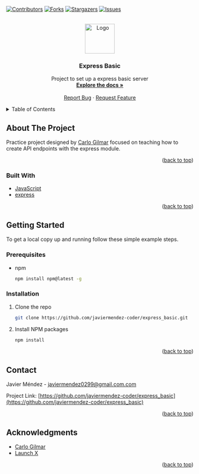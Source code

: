 <div id="top"></div>

[![Contributors][contributors-shield]][contributors-url]
[![Forks][forks-shield]][forks-url]
[![Stargazers][stars-shield]][stars-url]
[![Issues][issues-shield]][issues-url]



<!-- PROJECT LOGO -->
<br />
<div align="center">
  <a href="https://github.com/javiermendez-coder/express_basic">
    <img src="https://raw.githubusercontent.com/othneildrew/Best-README-Template/master/images/logo.png" alt="Logo" width="80" height="80">
  </a>

<h3 align="center">Express Basic</h3>

  <p align="center">
    Project to set up a express basic server
    <br />
    <a href="https://github.com/javiermendez-coder/express_basic"><strong>Explore the docs »</strong></a>
    <br />
    <br />
    <a href="https://github.com/javiermendez-coder/express_basic/issues">Report Bug</a>
    ·
    <a href="https://github.com/javiermendez-coder/express_basic/issues">Request Feature</a>
  </p>
</div>



<!-- TABLE OF CONTENTS -->
<details>
  <summary>Table of Contents</summary>
  <ol>
    <li>
      <a href="#about-the-project">About The Project</a>
      <ul>
        <li><a href="#built-with">Built With</a></li>
      </ul>
    </li>
    <li>
      <a href="#getting-started">Getting Started</a>
      <ul>
        <li><a href="#prerequisites">Prerequisites</a></li>
        <li><a href="#installation">Installation</a></li>
      </ul>
    </li>
    <li><a href="#contact">Contact</a></li>
    <li><a href="#acknowledgments">Acknowledgments</a></li>
  </ol>
</details>



<!-- ABOUT THE PROJECT -->
## About The Project

Practice project designed by [Carlo Gilmar][carlogilmar] focused on teaching how to create API endpoints with the express module.

<p align="right">(<a href="#top">back to top</a>)</p>



### Built With

* [JavaScript](https://www.javascript.com/)
* [express](https://expressjs.com/)

<p align="right">(<a href="#top">back to top</a>)</p>



<!-- GETTING STARTED -->
## Getting Started

To get a local copy up and running follow these simple example steps.

### Prerequisites

* npm
  ```sh
  npm install npm@latest -g
  ```

### Installation

1. Clone the repo
   ```sh
   git clone https://github.com/javiermendez-coder/express_basic.git
   ```
2. Install NPM packages
   ```sh
   npm install
   ```

<p align="right">(<a href="#top">back to top</a>)</p>



<!-- CONTACT -->
## Contact

Javier Méndez - javiermendez0299@gmail.com.com

Project Link: [https://github.com/javiermendez-coder/express_basic](https://github.com/javiermendez-coder/express_basic)

<p align="right">(<a href="#top">back to top</a>)</p>



<!-- ACKNOWLEDGMENTS -->
## Acknowledgments

* [Carlo Gilmar][carlogilmar]
* [Launch X][launchx]

<p align="right">(<a href="#top">back to top</a>)</p>



<!-- MARKDOWN LINKS & IMAGES -->
[contributors-shield]: https://img.shields.io/github/contributors/javiermendez-coder/express_basic.svg?style=for-the-badge
[contributors-url]: https://github.com/javiermendez-coder/express_basic/graphs/contributors
[forks-shield]: https://img.shields.io/github/forks/javiermendez-coder/express_basic.svg?style=for-the-badge
[forks-url]: https://github.com/javiermendez-coder/express_basic/network/members
[stars-shield]: https://img.shields.io/github/stars/javiermendez-coder/express_basic.svg?style=for-the-badge
[stars-url]: https://github.com/javiermendez-coder/express_basic/stargazers
[issues-shield]: https://img.shields.io/github/issues/javiermendez-coder/express_basic.svg?style=for-the-badge
[issues-url]: https://github.com/javiermendez-coder/express_basic/issues
[product-screenshot]: images/screenshot.png
[carlogilmar]: https://github.com/carlogilmar/
[launchx]: https://github.com/LaunchX-InnovaccionVirtual
